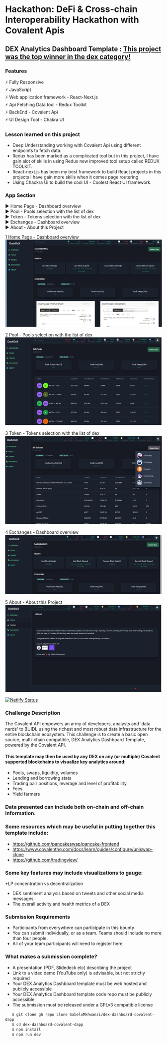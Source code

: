 # Hackathon: DeFi & Cross-chain Interoperability Hackathon with Covalent Apis
## DEX Analytics Dashboard Template : [This project was the top winner in the dex category!](https://www.covalenthq.com/blog/gitcoin-winners-announcement/)

### Features
 :zap: Fully Responsive\
 :zap: JavaScript\
 :zap: Web application framework - React-Next.js\
 :zap: Api Fetching Data tool - Redux Toolkit\
 :zap: BackEnd  - Covalent Api\
 :zap: UI Design Tool - Chakra UI      
<!--  :zap: Host\Deployment - Vercel -->
 

### Lesson learned on this project
* Deep Understanding working with Covalent Api using different endpoints to fetch data.
* Redux has been marked as a complicated tool but in this project, I have gain alot of skills in using Redux new improved tool setup called REDUX TOOLKIT.
* React-next.js has been my best framework to build React projects in this projects I have gain more skills when it comes page routering. 
* Using Chackra Ui to build the cool UI - Coolest React UI framework.  

### App Section
:arrow_forward: Home Page - Dashboard overview\
:arrow_forward: Pool - Pools selection with the list of dex\
:arrow_forward: Token - Tokens selection with the list of dex\
:arrow_forward: Exchanges - Dashboard overview\
:arrow_forward: About - About this Project

1 Home Page - Dashboard overview\
![defi_DexSwap](https://github.com/SabeloMkhwanzi/dex-dashboard-covalent-dapp/blob/main/public/DEX-Analytics-Template-SabeloMkhwanzi-dashboard1.jpg)


2 Pool - Pools selection with the list of dex\
![defi_DexSwap](https://github.com/SabeloMkhwanzi/dex-dashboard-covalent-dapp/blob/main/public/DEX-Analytics-Template-SabeloMkhwanzi.jpg)


3 Token - Tokens selection with the list of dex\
![defi_DexSwap](https://github.com/SabeloMkhwanzi/dex-dashboard-covalent-dapp/blob/main/public/DEX-Analytics-Template-SabeloMkhwanzi-tokens1.jpg)


4 Exchanges - Dashboard overview\
![defi_DexSwap](https://github.com/SabeloMkhwanzi/dex-dashboard-covalent-dapp/blob/main/public/DEX-Analytics-Template-SabeloMkhwanzi-dash.jpg)


5 About - About this Project
![defi_DexSwap](https://github.com/SabeloMkhwanzi/dex-dashboard-covalent-dapp/blob/main/DEX-Analytics-Template-SabeloMkhwanzi-about.jpg)

[![Netlify Status](https://api.netlify.com/api/v1/badges/8b0c16d5-5d47-4288-bf7b-5a08a29a8ee0/deploy-status)](https://app.netlify.com/sites/dexdashdapp/deploys)

### Challenge Description
The Covalent API empowers an army of developers, analysts and 'data nerds' to BUIDL using the richest and most robust data infrastructure for the entire blockchain ecosystem. This challenge is to create a basic open source, multi-chain compatible, DEX Analytics Dashboard Template, powered by the Covalent API.

#### This template may then be used by any DEX on any (or multiple) Covalent supported blockchains to visualize key analytics around:

* Pools, swaps, liquidity, volumes
* Lending and borrowing stats
* Trading pair positions, leverage and level of profitability
* Fees
* Yield farmers

### Data presented can include both on-chain and off-chain information.

### Some resources which may be useful in putting together this template include:

* https://github.com/pancakeswap/pancake-frontend
* https://www.covalenthq.com/docs/learn/guides/configure/uniswap-clone
* https://github.com/tradingview/

### Some key features may include visualizations to gauge:

*LP concentration vs decentralization
* DEX sentiment analysis based on tweets and other social media messages
* The overall activity and health metrics of a DEX

### Submission Requirements
* Participants from everywhere can participate in this bounty
* You can submit individually, or as a team. Teams should include no more than four people.
* All of your team participants will need to register here

### What makes a submission complete?
* A presentation (PDF, Slidedeck etc) describing the project
* Link to a video demo (YouTube only) is advisable, but not strictly required
* Your DEX Analytics Dashboard template must be web hosted and publicly accessible
* Your DEX Analytics Dashboard template code repo must be publicly accessible
* The submission must be released under a GPLv3 compatible license

```
   $ git clone gh repo clone SabeloMkhwanzi/dex-dashboard-covalent-dapp
   $ cd dex-dashboard-covalent-dapp
   $ npm install
   $ npm run dev
   ```

